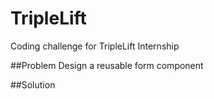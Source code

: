 # TripleLift
Coding challenge for TripleLift Internship

##Problem
Design a reusable form component

##Solution
